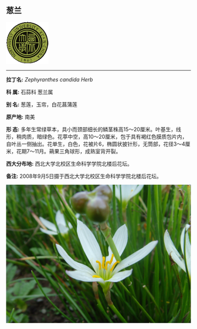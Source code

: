 ## 葱兰

![西北大学校园网络植物志](../JPG/nwu.gif)

---

**拉丁名:**  _Zephyranthes candida Herb_

**科 属:** 石蒜科 葱兰属

**别 名:** 葱莲，玉帘，白花菖蒲莲

**原产地:** 南美

**形  态:** 多年生常绿草本，具小而颈部细长的鳞茎株高15～20厘米。叶基生，线形，稍肉质，暗绿色。花葶中空，高10～20厘米，包于具有褐红色膜质包片内，自叶丛一侧抽出。花单生，白色，花被片6，椭圆状披针形，无筒部，花径3～4厘米，花期7～11月。蒴果三角球形，成熟室背开裂。

**西大分布地:** 西北大学北校区生命科学学院北楼后花坛。

**备注:** 2008年9月5日摄于西北大学北校区生命科学学院北楼后花坛。

![葱兰](../JPG/葱兰.JPG) 

